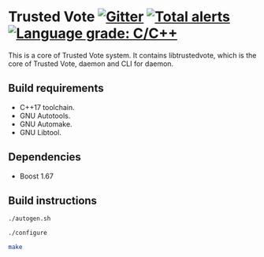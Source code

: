 # Trusted Vote [![Gitter](https://badges.gitter.im/trustedvote/community.svg)](https://gitter.im/trustedvote/community?utm_source=badge&utm_medium=badge&utm_campaign=pr-badge) [![Total alerts](https://img.shields.io/lgtm/alerts/g/trustedvote/trustedvote.svg?logo=lgtm&logoWidth=18)](https://lgtm.com/projects/g/trustedvote/trustedvote/alerts/) [![Language grade: C/C++](https://img.shields.io/lgtm/grade/cpp/g/trustedvote/trustedvote.svg?logo=lgtm&logoWidth=18)](https://lgtm.com/projects/g/trustedvote/trustedvote/context:cpp)

This is a core of Trusted Vote system. It contains libtrustedvote, which is the core of Trusted Vote, daemon and CLI for daemon.

## Build requirements

- C++17 toolchain.
- GNU Autotools.
- GNU Automake.
- GNU Libtool.

## Dependencies

- Boost 1.67

## Build instructions

```sh
./autogen.sh
```

```sh
./configure
```

```sh
make
```

